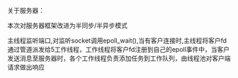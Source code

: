 关于服务器：


本次对服务器框架改进为半同步/半异步模式

主线程监听端口,对监听socket调用epoll_wait(),当有客户连接时,主线程将客户fd
通过管道派发给5工作线程，工作线程将客户fd注册到自己的epoll事件中，当客户
发送消息至服务器时，各个工作线程负责添加任务到工作队列，由线程池对客户端
请求做出响应


